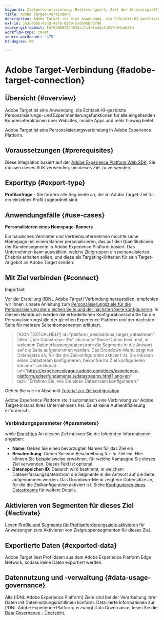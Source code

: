 ```yaml
---
keywords: Zielpersonalisierung; Bestimmungsort; Ziel der Erlebnisplattform; Adobe Target-Ziel;
title: Adobe Target-Verbindung
description: Adobe Target ist eine Anwendung, die Echtzeit-KI-gestützte Personalisierungs- und Experimentierungsfunktionen für alle eingehenden Kundeninteraktionen über Websites, mobile Apps und mehr hinweg bietet.
exl-id: 3e3c405b-8add-4efb-9389-5ad695bc9799
source-git-commit: fb79d0697244518cc713efeada7d017d64ce6214
workflow-type: tm+mt
source-wordcount: '475'
ht-degree: 8%

---
```


# Adobe Target-Verbindung {#adobe-target-connection}

## Übersicht {#overview}

Adobe Target ist eine Anwendung, die Echtzeit-KI-gestützte Personalisierungs- und Experimentierungsfunktionen für alle eingehenden Kundeninteraktionen über Websites, mobile Apps und mehr hinweg bietet.

Adobe Target ist eine Personalisierungsverbindung in Adobe Experience Platform.

## Voraussetzungen {#prerequisites}

Diese Integration basiert auf der [Adobe Experience Platform Web SDK](../../../edge/home.md). Sie müssen dieses SDK verwenden, um dieses Ziel zu verwenden.

## Exporttyp {#export-type}

**Profilanfrage** - Sie fordern alle Segmente an, die im Adobe Target-Ziel für ein einzelnes Profil zugeordnet sind.

## Anwendungsfälle {#use-cases}

**Personalisieren eines Homepage-Banners**

Ein häusliches Vermieter und Vertriebsunternehmen möchte seine Homepage mit einem Banner personalisieren, das auf den Qualifikationen der Kundensegmente in Adobe Experience Platform basiert. Das Unternehmen kann auswählen, welche Zielgruppen ein personalisiertes Erlebnis erhalten sollen, und diese als Targeting-Kriterien für sein Target-Angebot an Adobe Target senden.

## Mit Ziel verbinden {#connect}

>[!IMPORTANT]
>
>Vor der Erstellung [!DNL Adobe Target] Verbindung herzustellen, empfehlen wir Ihnen, unsere Anleitung zum [Personalisierungsziele für die Personalisierung der gleichen Seite und der nächsten Seite konfigurieren](../../ui/configure-personalization-destinations.md). In diesem Handbuch werden die erforderlichen Konfigurationsschritte für die Personalisierungsfälle der gleichen Experience Platform und der nächsten Seite für mehrere Seitenkomponenten erläutert.

>[!CONTEXTUALHELP]
>id="platform_destinations_target_datastream"
>title="Über Datastream-IDs"
>abstract="Diese Option bestimmt, in welchem Datenerfassungsdatenstrom die Segmente in die Antwort auf die Seite aufgenommen werden. Das Dropdown-Menü zeigt nur Datensätze an, für die die Zielkonfiguration aktiviert ist. Sie müssen einen Datastream konfigurieren, bevor Sie Ihr Ziel konfigurieren können."
>additional-url="https://experienceleague.adobe.com/docs/experience-platform/edge/fundamentals/datastreams.html?lang=en" text="Erfahren Sie, wie Sie einen Datastream konfigurieren."

Gehen Sie wie im Abschnitt [Tutorial zur Zielkonfiguration](../../ui/connect-destination.md).

Adobe Experience Platform stellt automatisch eine Verbindung zur Adobe Target-Instanz Ihres Unternehmens her. Es ist keine Authentifizierung erforderlich.

### Verbindungsparameter {#parameters}

while [Einrichten](../../ui/connect-destination.md) An diesem Ziel müssen Sie die folgenden Informationen angeben:

* **Name**: Geben Sie einen bevorzugten Namen für das Ziel ein.
* **Beschreibung**: Geben Sie eine Beschreibung für Ihr Ziel ein. Hier können Sie beispielsweise erwähnen, für welche Kampagne Sie dieses Ziel verwenden. Dieses Feld ist optional.
* **Datenspeicher-ID**: Dadurch wird bestimmt, in welchem Datenerfassungsdatenstrom die Segmente in die Antwort auf die Seite aufgenommen werden. Das Dropdown-Menü zeigt nur Datensätze an, für die die Zielkonfiguration aktiviert ist. Siehe [Konfigurieren eines Datastreams](../../../edge/fundamentals/datastreams.md) für weitere Details.

## Aktivieren von Segmenten für dieses Ziel {#activate}

Lesen [Profile und Segmente für Profilanforderungsziele aktivieren](../../ui/activate-profile-request-destinations.md) für Anweisungen zum Aktivieren von Zielgruppensegmenten für dieses Ziel.

## Exportierte Daten {#exported-data}

Adobe Target liest Profildaten aus dem Adobe Experience Platform Edge Network, sodass keine Daten exportiert werden.

## Datennutzung und -verwaltung {#data-usage-governance}

Alle [!DNL Adobe Experience Platform] Ziele sind bei der Verarbeitung Ihrer Daten mit Datennutzungsrichtlinien konform. Detaillierte Informationen zur [!DNL Adobe Experience Platform] erzwingt Data Governance, lesen Sie die [Data Governance - Übersicht](https://experienceleague.adobe.com/docs/experience-platform/data-governance/home.html).

